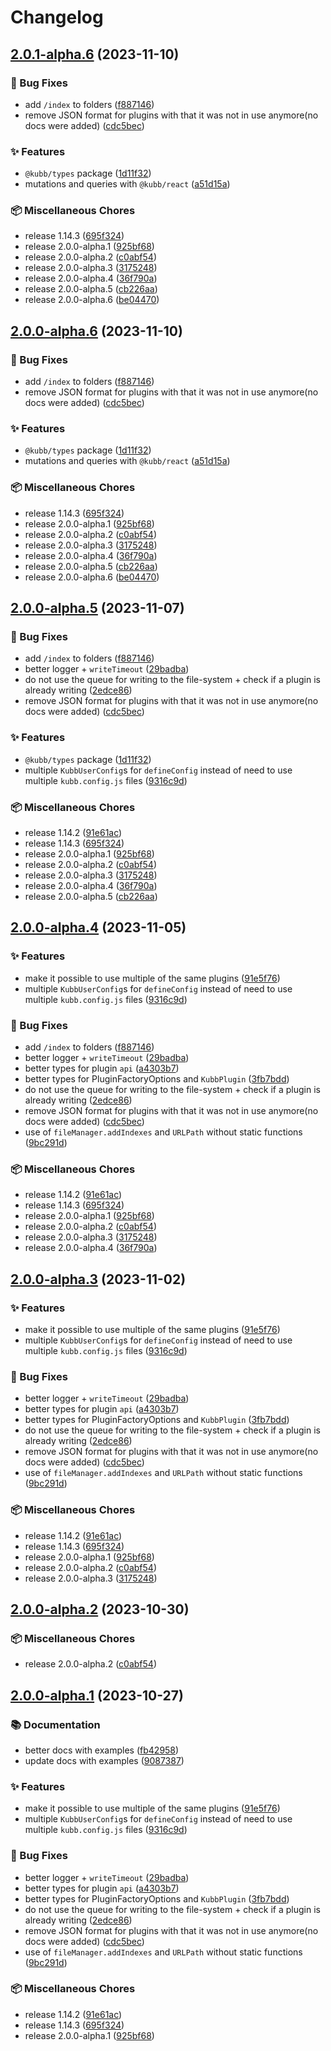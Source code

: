 # Changelog

## [2.0.1-alpha.6](https://github.com/kubb-project/kubb/compare/@kubb/core-v2.0.0-alpha.6...@kubb/core-v2.0.1-alpha.6) (2023-11-10)


### 🐞 Bug Fixes

* add `/index` to folders ([f887146](https://github.com/kubb-project/kubb/commit/f88714633e71266b51781729cf4c617145e54798))
* remove JSON format for plugins with that it was not in use anymore(no docs were added) ([cdc5bec](https://github.com/kubb-project/kubb/commit/cdc5bec5371bede1d974f3ee30b9d02fa7b0008a))


### ✨ Features

* `@kubb/types` package ([1d11f32](https://github.com/kubb-project/kubb/commit/1d11f32d846c2da3c74471cb40e76955ae45cb44))
* mutations and queries with `@kubb/react` ([a51d15a](https://github.com/kubb-project/kubb/commit/a51d15a643091cc5a74e40e48cd5e4028172221d))


### 📦 Miscellaneous Chores

* release 1.14.3 ([695f324](https://github.com/kubb-project/kubb/commit/695f3242d61ac13f4284f3bdf529a3bc0e353244))
* release 2.0.0-alpha.1 ([925bf68](https://github.com/kubb-project/kubb/commit/925bf686956804aad82ba6480152427aaa6ad4f8))
* release 2.0.0-alpha.2 ([c0abf54](https://github.com/kubb-project/kubb/commit/c0abf54220849007e354f594267cd69086c38b07))
* release 2.0.0-alpha.3 ([3175248](https://github.com/kubb-project/kubb/commit/3175248895d3def0e32fbf87a7ffa45c0c859b68))
* release 2.0.0-alpha.4 ([36f790a](https://github.com/kubb-project/kubb/commit/36f790a8260ce0842ca64852590e59f2c661367c))
* release 2.0.0-alpha.5 ([cb226aa](https://github.com/kubb-project/kubb/commit/cb226aa772601d54e44717770b12a450a3863c45))
* release 2.0.0-alpha.6 ([be04470](https://github.com/kubb-project/kubb/commit/be04470ee6fcfafcd9db4997a522189828e9abad))

## [2.0.0-alpha.6](https://github.com/kubb-project/kubb/compare/@kubb/core-v2.0.0-alpha.5...@kubb/core-v2.0.0-alpha.6) (2023-11-10)


### 🐞 Bug Fixes

* add `/index` to folders ([f887146](https://github.com/kubb-project/kubb/commit/f88714633e71266b51781729cf4c617145e54798))
* remove JSON format for plugins with that it was not in use anymore(no docs were added) ([cdc5bec](https://github.com/kubb-project/kubb/commit/cdc5bec5371bede1d974f3ee30b9d02fa7b0008a))


### ✨ Features

* `@kubb/types` package ([1d11f32](https://github.com/kubb-project/kubb/commit/1d11f32d846c2da3c74471cb40e76955ae45cb44))
* mutations and queries with `@kubb/react` ([a51d15a](https://github.com/kubb-project/kubb/commit/a51d15a643091cc5a74e40e48cd5e4028172221d))


### 📦 Miscellaneous Chores

* release 1.14.3 ([695f324](https://github.com/kubb-project/kubb/commit/695f3242d61ac13f4284f3bdf529a3bc0e353244))
* release 2.0.0-alpha.1 ([925bf68](https://github.com/kubb-project/kubb/commit/925bf686956804aad82ba6480152427aaa6ad4f8))
* release 2.0.0-alpha.2 ([c0abf54](https://github.com/kubb-project/kubb/commit/c0abf54220849007e354f594267cd69086c38b07))
* release 2.0.0-alpha.3 ([3175248](https://github.com/kubb-project/kubb/commit/3175248895d3def0e32fbf87a7ffa45c0c859b68))
* release 2.0.0-alpha.4 ([36f790a](https://github.com/kubb-project/kubb/commit/36f790a8260ce0842ca64852590e59f2c661367c))
* release 2.0.0-alpha.5 ([cb226aa](https://github.com/kubb-project/kubb/commit/cb226aa772601d54e44717770b12a450a3863c45))
* release 2.0.0-alpha.6 ([be04470](https://github.com/kubb-project/kubb/commit/be04470ee6fcfafcd9db4997a522189828e9abad))

## [2.0.0-alpha.5](https://github.com/kubb-project/kubb/compare/@kubb/core-v2.0.0-alpha.4...@kubb/core-v2.0.0-alpha.5) (2023-11-07)


### 🐞 Bug Fixes

* add `/index` to folders ([f887146](https://github.com/kubb-project/kubb/commit/f88714633e71266b51781729cf4c617145e54798))
* better logger + `writeTimeout` ([29badba](https://github.com/kubb-project/kubb/commit/29badba4c0b08dcc403d3c4f796f513821e29881))
* do not use the queue for writing to the file-system + check if a plugin is already writing ([2edce86](https://github.com/kubb-project/kubb/commit/2edce86e27787a809b0473426e3054ad3bb9aab5))
* remove JSON format for plugins with that it was not in use anymore(no docs were added) ([cdc5bec](https://github.com/kubb-project/kubb/commit/cdc5bec5371bede1d974f3ee30b9d02fa7b0008a))


### ✨ Features

* `@kubb/types` package ([1d11f32](https://github.com/kubb-project/kubb/commit/1d11f32d846c2da3c74471cb40e76955ae45cb44))
* multiple `KubbUserConfig`s for `defineConfig` instead of need to use multiple `kubb.config.js` files ([9316c9d](https://github.com/kubb-project/kubb/commit/9316c9da0eb344b0bb58b4efadf859ae89993a46))


### 📦 Miscellaneous Chores

* release 1.14.2 ([91e61ac](https://github.com/kubb-project/kubb/commit/91e61acde1c3824c40f291e1142363eaa95fb1cf))
* release 1.14.3 ([695f324](https://github.com/kubb-project/kubb/commit/695f3242d61ac13f4284f3bdf529a3bc0e353244))
* release 2.0.0-alpha.1 ([925bf68](https://github.com/kubb-project/kubb/commit/925bf686956804aad82ba6480152427aaa6ad4f8))
* release 2.0.0-alpha.2 ([c0abf54](https://github.com/kubb-project/kubb/commit/c0abf54220849007e354f594267cd69086c38b07))
* release 2.0.0-alpha.3 ([3175248](https://github.com/kubb-project/kubb/commit/3175248895d3def0e32fbf87a7ffa45c0c859b68))
* release 2.0.0-alpha.4 ([36f790a](https://github.com/kubb-project/kubb/commit/36f790a8260ce0842ca64852590e59f2c661367c))
* release 2.0.0-alpha.5 ([cb226aa](https://github.com/kubb-project/kubb/commit/cb226aa772601d54e44717770b12a450a3863c45))

## [2.0.0-alpha.4](https://github.com/kubb-project/kubb/compare/@kubb/core-v2.0.0-alpha.3...@kubb/core-v2.0.0-alpha.4) (2023-11-05)


### ✨ Features

* make it possible to use multiple of the same plugins ([91e5f76](https://github.com/kubb-project/kubb/commit/91e5f76ecd70d82be1d2855046a9cc97fcf9d7e9))
* multiple `KubbUserConfig`s for `defineConfig` instead of need to use multiple `kubb.config.js` files ([9316c9d](https://github.com/kubb-project/kubb/commit/9316c9da0eb344b0bb58b4efadf859ae89993a46))


### 🐞 Bug Fixes

* add `/index` to folders ([f887146](https://github.com/kubb-project/kubb/commit/f88714633e71266b51781729cf4c617145e54798))
* better logger + `writeTimeout` ([29badba](https://github.com/kubb-project/kubb/commit/29badba4c0b08dcc403d3c4f796f513821e29881))
* better types for plugin `api` ([a4303b7](https://github.com/kubb-project/kubb/commit/a4303b7b102d871f514649f2edb4fb9058d6564d))
* better types for PluginFactoryOptions and `KubbPlugin` ([3fb7bdd](https://github.com/kubb-project/kubb/commit/3fb7bdd7b612373c55597705037eab9fdc8202ee))
* do not use the queue for writing to the file-system + check if a plugin is already writing ([2edce86](https://github.com/kubb-project/kubb/commit/2edce86e27787a809b0473426e3054ad3bb9aab5))
* remove JSON format for plugins with that it was not in use anymore(no docs were added) ([cdc5bec](https://github.com/kubb-project/kubb/commit/cdc5bec5371bede1d974f3ee30b9d02fa7b0008a))
* use of `fileManager.addIndexes` and `URLPath` without static functions ([9bc291d](https://github.com/kubb-project/kubb/commit/9bc291d5b9126b1d3f26803e6a1c54a3b008f634))


### 📦 Miscellaneous Chores

* release 1.14.2 ([91e61ac](https://github.com/kubb-project/kubb/commit/91e61acde1c3824c40f291e1142363eaa95fb1cf))
* release 1.14.3 ([695f324](https://github.com/kubb-project/kubb/commit/695f3242d61ac13f4284f3bdf529a3bc0e353244))
* release 2.0.0-alpha.1 ([925bf68](https://github.com/kubb-project/kubb/commit/925bf686956804aad82ba6480152427aaa6ad4f8))
* release 2.0.0-alpha.2 ([c0abf54](https://github.com/kubb-project/kubb/commit/c0abf54220849007e354f594267cd69086c38b07))
* release 2.0.0-alpha.3 ([3175248](https://github.com/kubb-project/kubb/commit/3175248895d3def0e32fbf87a7ffa45c0c859b68))
* release 2.0.0-alpha.4 ([36f790a](https://github.com/kubb-project/kubb/commit/36f790a8260ce0842ca64852590e59f2c661367c))

## [2.0.0-alpha.3](https://github.com/kubb-project/kubb/compare/@kubb/core-v2.0.0-alpha.2...@kubb/core-v2.0.0-alpha.3) (2023-11-02)


### ✨ Features

* make it possible to use multiple of the same plugins ([91e5f76](https://github.com/kubb-project/kubb/commit/91e5f76ecd70d82be1d2855046a9cc97fcf9d7e9))
* multiple `KubbUserConfig`s for `defineConfig` instead of need to use multiple `kubb.config.js` files ([9316c9d](https://github.com/kubb-project/kubb/commit/9316c9da0eb344b0bb58b4efadf859ae89993a46))


### 🐞 Bug Fixes

* better logger + `writeTimeout` ([29badba](https://github.com/kubb-project/kubb/commit/29badba4c0b08dcc403d3c4f796f513821e29881))
* better types for plugin `api` ([a4303b7](https://github.com/kubb-project/kubb/commit/a4303b7b102d871f514649f2edb4fb9058d6564d))
* better types for PluginFactoryOptions and `KubbPlugin` ([3fb7bdd](https://github.com/kubb-project/kubb/commit/3fb7bdd7b612373c55597705037eab9fdc8202ee))
* do not use the queue for writing to the file-system + check if a plugin is already writing ([2edce86](https://github.com/kubb-project/kubb/commit/2edce86e27787a809b0473426e3054ad3bb9aab5))
* remove JSON format for plugins with that it was not in use anymore(no docs were added) ([cdc5bec](https://github.com/kubb-project/kubb/commit/cdc5bec5371bede1d974f3ee30b9d02fa7b0008a))
* use of `fileManager.addIndexes` and `URLPath` without static functions ([9bc291d](https://github.com/kubb-project/kubb/commit/9bc291d5b9126b1d3f26803e6a1c54a3b008f634))


### 📦 Miscellaneous Chores

* release 1.14.2 ([91e61ac](https://github.com/kubb-project/kubb/commit/91e61acde1c3824c40f291e1142363eaa95fb1cf))
* release 1.14.3 ([695f324](https://github.com/kubb-project/kubb/commit/695f3242d61ac13f4284f3bdf529a3bc0e353244))
* release 2.0.0-alpha.1 ([925bf68](https://github.com/kubb-project/kubb/commit/925bf686956804aad82ba6480152427aaa6ad4f8))
* release 2.0.0-alpha.2 ([c0abf54](https://github.com/kubb-project/kubb/commit/c0abf54220849007e354f594267cd69086c38b07))
* release 2.0.0-alpha.3 ([3175248](https://github.com/kubb-project/kubb/commit/3175248895d3def0e32fbf87a7ffa45c0c859b68))

## [2.0.0-alpha.2](https://github.com/kubb-project/kubb/compare/@kubb/core-v2.0.0-alpha.1...@kubb/core-v2.0.0-alpha.2) (2023-10-30)


### 📦 Miscellaneous Chores

* release 2.0.0-alpha.2 ([c0abf54](https://github.com/kubb-project/kubb/commit/c0abf54220849007e354f594267cd69086c38b07))

## [2.0.0-alpha.1](https://github.com/kubb-project/kubb/compare/@kubb/core-v1.14.5...@kubb/core-v2.0.0-alpha.1) (2023-10-27)


### 📚 Documentation

* better docs with examples ([fb42958](https://github.com/kubb-project/kubb/commit/fb429588f213a0ec7973fd64aa24eea17529747a))
* update docs with examples ([9087387](https://github.com/kubb-project/kubb/commit/908738795b2c1a3612dbc556b957f41c62465dc2))


### ✨ Features

* make it possible to use multiple of the same plugins ([91e5f76](https://github.com/kubb-project/kubb/commit/91e5f76ecd70d82be1d2855046a9cc97fcf9d7e9))
* multiple `KubbUserConfig`s for `defineConfig` instead of need to use multiple `kubb.config.js` files ([9316c9d](https://github.com/kubb-project/kubb/commit/9316c9da0eb344b0bb58b4efadf859ae89993a46))


### 🐞 Bug Fixes

* better logger + `writeTimeout` ([29badba](https://github.com/kubb-project/kubb/commit/29badba4c0b08dcc403d3c4f796f513821e29881))
* better types for plugin `api` ([a4303b7](https://github.com/kubb-project/kubb/commit/a4303b7b102d871f514649f2edb4fb9058d6564d))
* better types for PluginFactoryOptions and `KubbPlugin` ([3fb7bdd](https://github.com/kubb-project/kubb/commit/3fb7bdd7b612373c55597705037eab9fdc8202ee))
* do not use the queue for writing to the file-system + check if a plugin is already writing ([2edce86](https://github.com/kubb-project/kubb/commit/2edce86e27787a809b0473426e3054ad3bb9aab5))
* remove JSON format for plugins with that it was not in use anymore(no docs were added) ([cdc5bec](https://github.com/kubb-project/kubb/commit/cdc5bec5371bede1d974f3ee30b9d02fa7b0008a))
* use of `fileManager.addIndexes` and `URLPath` without static functions ([9bc291d](https://github.com/kubb-project/kubb/commit/9bc291d5b9126b1d3f26803e6a1c54a3b008f634))


### 📦 Miscellaneous Chores

* release 1.14.2 ([91e61ac](https://github.com/kubb-project/kubb/commit/91e61acde1c3824c40f291e1142363eaa95fb1cf))
* release 1.14.3 ([695f324](https://github.com/kubb-project/kubb/commit/695f3242d61ac13f4284f3bdf529a3bc0e353244))
* release 2.0.0-alpha.1 ([925bf68](https://github.com/kubb-project/kubb/commit/925bf686956804aad82ba6480152427aaa6ad4f8))
